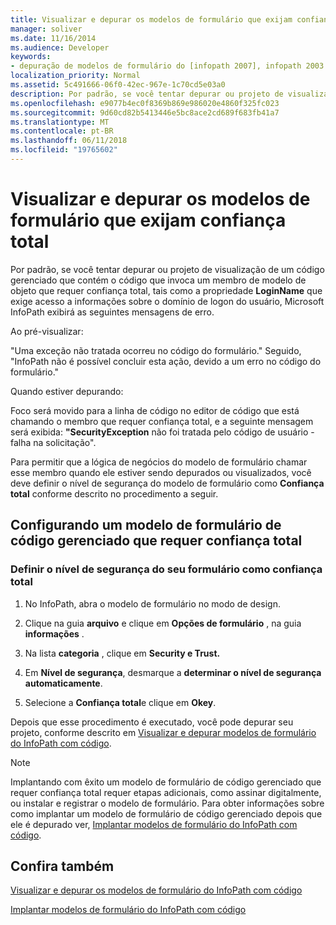 ```yaml
---
title: Visualizar e depurar os modelos de formulário que exijam confiança total
manager: soliver
ms.date: 11/16/2014
ms.audience: Developer
keywords:
- depuração de modelos de formulário do [infopath 2007], infopath 2003 compatíveis, visualização de modelos de formulário compatíveis com o InfoPath 2003, modelos de formulário [InfoPath 2007], visualização 2003 compatíveis, 2003 compatíveis, depuração de depuração de modelos de formulário [InfoPath 2007] Modelos de formulário compatíveis com o InfoPath 2003
localization_priority: Normal
ms.assetid: 5c491666-06f0-42ec-967e-1c70cd5e03a0
description: Por padrão, se você tentar depurar ou projeto de visualização de um código gerenciado que contém o código que invoca um membro de modelo de objeto que requer confiança total, tais como a propriedade LoginName que exige acesso a informações sobre o domínio de logon do usuário, Microsoft InfoPath exibirá as seguintes mensagens de erro.
ms.openlocfilehash: e9077b4ec0f8369b869e986020e4860f325fc023
ms.sourcegitcommit: 9d60cd82b5413446e5bc8ace2cd689f683fb41a7
ms.translationtype: MT
ms.contentlocale: pt-BR
ms.lasthandoff: 06/11/2018
ms.locfileid: "19765602"
---
```

# <a name="preview-and-debug-form-templates-that-require-full-trust"></a>Visualizar e depurar os modelos de formulário que exijam confiança total

Por padrão, se você tentar depurar ou projeto de visualização de um código gerenciado que contém o código que invoca um membro de modelo de objeto que requer confiança total, tais como a propriedade **LoginName** que exige acesso a informações sobre o domínio de logon do usuário, Microsoft InfoPath exibirá as seguintes mensagens de erro. 
  
Ao pré-visualizar:
  
"Uma exceção não tratada ocorreu no código do formulário." Seguido, "InfoPath não é possível concluir esta ação, devido a um erro no código do formulário."
  
Quando estiver depurando:
  
Foco será movido para a linha de código no editor de código que está chamando o membro que requer confiança total, e a seguinte mensagem será exibida: **"SecurityException** não foi tratada pelo código de usuário - falha na solicitação". 
  
Para permitir que a lógica de negócios do modelo de formulário chamar esse membro quando ele estiver sendo depurados ou visualizados, você deve definir o nível de segurança do modelo de formulário como **Confiança total** conforme descrito no procedimento a seguir. 
  
## <a name="configuring-a-managed-code-form-template-that-requires-full-trust"></a>Configurando um modelo de formulário de código gerenciado que requer confiança total

### <a name="set-your-forms-security-level-to-full-trust"></a>Definir o nível de segurança do seu formulário como confiança total

1. No InfoPath, abra o modelo de formulário no modo de design.
    
2. Clique na guia **arquivo** e clique em **Opções de formulário** , na guia **informações** . 
    
3. Na lista **categoria** , clique em **Security e Trust.**
    
4. Em **Nível de segurança**, desmarque a **determinar o nível de segurança automaticamente**.
    
5. Selecione a **Confiança total**e clique em **Okey**.
    
Depois que esse procedimento é executado, você pode depurar seu projeto, conforme descrito em [Visualizar e depurar modelos de formulário do InfoPath com código](how-to-preview-and-debug-infopath-form-templates-with-code.md).
  
> [!NOTE]
> Implantando com êxito um modelo de formulário de código gerenciado que requer confiança total requer etapas adicionais, como assinar digitalmente, ou instalar e registrar o modelo de formulário. Para obter informações sobre como implantar um modelo de formulário de código gerenciado depois que ele é depurado ver, [Implantar modelos de formulário do InfoPath com código](how-to-deploy-infopath-form-templates-with-code.md). 
  
## <a name="see-also"></a>Confira também



[Visualizar e depurar os modelos de formulário do InfoPath com código](how-to-preview-and-debug-infopath-form-templates-with-code.md)
  
[Implantar modelos de formulário do InfoPath com código](how-to-deploy-infopath-form-templates-with-code.md)

